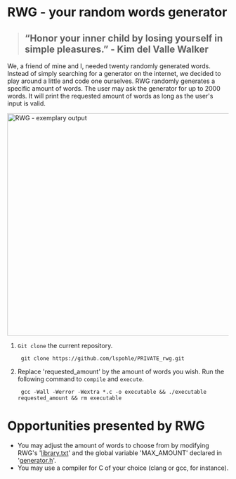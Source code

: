 # RWG - your random words generator

> ## “Honor your inner child by losing yourself in simple pleasures.” - Kim del Valle Walker

We, a friend of mine and I, needed twenty randomly generated words. Instead of simply searching for a generator on the internet, we
decided to play around a little and code one ourselves. RWG randomly generates a specific amount of words. The user may ask the generator for up to 2000 words. It will print the requested amount of words as long as the user's input is valid. 

<img width="506" alt="RWG - exemplary output" src="https://user-images.githubusercontent.com/121381385/211149329-fc0f9b2a-e804-4a9d-b7dc-0c4acbfbb105.png">

1. `Git clone` the current repository.
      
        git clone https://github.com/lspohle/PRIVATE_rwg.git
2. Replace 'requested_amount' by the amount of words you wish. Run the following command to `compile` and `execute`.
      
        gcc -Wall -Werror -Wextra *.c -o executable && ./executable requested_amount && rm executable

# Opportunities presented by RWG
- You may adjust the amount of words to choose from by modifying RWG's '[library.txt](https://github.com/lspohle/PRIVATE_rwg/blob/main/library.txt)' and the global variable 'MAX_AMOUNT' declared in '[generator.h](https://github.com/lspohle/PRIVATE_rwg/blob/main/generator.h)'.
- You may use a compiler for C of your choice (clang or gcc, for instance).
